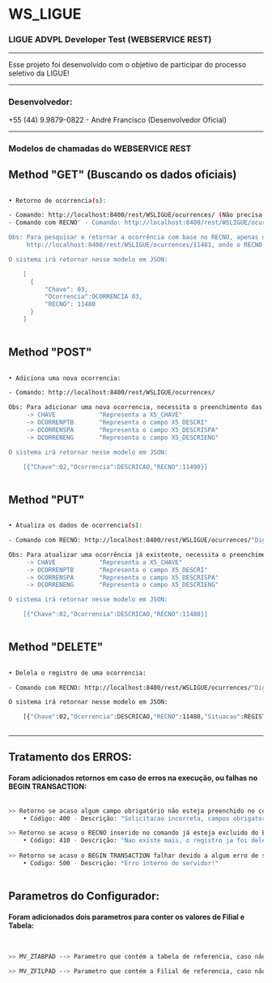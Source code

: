 # WS_LIGUE
### LIGUE ADVPL Developer Test (WEBSERVICE REST)

---
Esse projeto foi desenvolvido com o objetivo de participar do processo seletivo da LIGUE!

---
### Desenvolvedor:
+55 (44) 9.9879-0822 - André Francisco (Desenvolvedor Oficial)

---
### Modelos de chamadas do WEBSERVICE REST

## Method "GET" (Buscando os dados oficiais)

```bash

• Retorno de ocorrencia(s):

- Comando: http://localhost:8400/rest/WSLIGUE/ocurrences/ (Não precisa adicionar nenhuma outra informação)
- Comando com RECNO' - Comando: http://localhost:8400/rest/WSLIGUE/ocurrences/"Digite o número do RECNO aqui"

Obs: Para pesquisar e retornar a ocorrência com base no RECNO, apenas digitar o número do RECNO após { /ocurrences/ }, por exemplo:
     http://localhost:8400/rest/WSLIGUE/ocurrences/11481, onde o RECNO é o "11481"

O sistema irá retornar nesse modelo em JSON:

    [
      {
          "Chave": 03,
          "Ocorrencia":OCORRENCIA 03,
          "RECNO": 11480
      }
    ]
    
```


## Method "POST"
```bash

• Adiciona uma nova ocorrencia:

- Comando: http://localhost:8400/rest/WSLIGUE/ocurrences/

Obs: Para adicionar uma nova ocorrencia, necessita o preenchimento das KEY's (variáveis) abaixo:
     -> CHAVE            "Representa a X5_CHAVE"
     -> OCORRENPTB       "Representa o campo X5_DESCRI"
     -> OCORRENSPA       "Representa o campo X5_DESCRISPA"
     -> OCORRENENG       "Representa o campo X5_DESCRIENG"

O sistema irá retornar nesse modelo em JSON:

    [{"Chave":02,"Ocorrencia":DESCRICAO,"RECNO":11490}]
    
```


## Method "PUT"
```bash

• Atualiza os dados de ocorrencia(s):

- Comando com RECNO: http://localhost:8400/rest/WSLIGUE/ocurrences/"Digite o número do RECNO aqui"

Obs: Para atualizar uma ocorrência já existente, necessita o preenchimento do nuúmero de recno no comando e também das KEY's (variáveis) abaixo:
     -> CHAVE            "Representa a X5_CHAVE"
     -> OCORRENPTB       "Representa o campo X5_DESCRI"
     -> OCORRENSPA       "Representa o campo X5_DESCRISPA"
     -> OCORRENENG       "Representa o campo X5_DESCRIENG"

O sistema irá retornar nesse modelo em JSON:

    [{"Chave":02,"Ocorrencia":DESCRICAO,"RECNO":11480}]
    
```


## Method "DELETE"
```bash

• Delela o registro de uma ocorrencia:

- Comando com RECNO: http://localhost:8400/rest/WSLIGUE/ocurrences/"Digite o número do RECNO aqui"

O sistema irá retornar nesse modelo em JSON:

    [{"Chave":02,"Ocorrencia":DESCRICAO,"RECNO":11480,"Situacao":REGISTRO DELETADO COM SUCESSO!}]
    
```



---
## Tratamento dos ERROS:


#### Foram adicionados retornos em caso de erros na execução, ou falhas no BEGIN TRANSACTION:
```bash

>> Retorno se acaso algum campo obrigatório não esteja preenchido no comando, para que não quebre as informações no Banco de Dados:
    • Código: 400 - Descrição: "Solicitacao incorreta, campos obrigatorios nao preenchidos!"

>> Retorno se acaso o RECNO inserido no comando já esteja excluido do Banco de Dados:
    • Código: 410 - Descrição: "Nao existe mais, o registro ja foi deletado!"
    
>> Retorno se acaso o BEGIN TRANSACTION falhar devido a algum erro de sistema ou Banco de Dados:
    • Código: 500 - Descrição: "Erro interno do servidor!"
    
```



## Parametros do Configurador:


#### Foram adicionados dois parametros para conter os valores de Filial e Tabela:
```bash


>> MV_ZTABPAD --> Parametro que contém a tabela de referencia, caso não seje criado ele fica com valor Defaut "ZZ"

>> MV_ZFILPAD --> Parametro que contém a Filial de referencia, caso não seje criado ele fica com valor Defaut "LG01"
    
```
